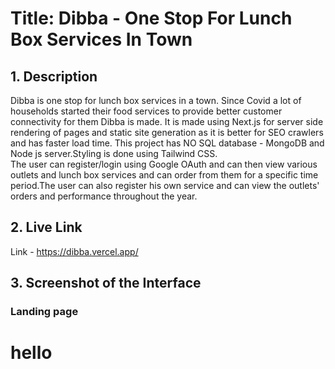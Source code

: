 # Title: Dibba - One Stop For Lunch Box Services In Town

## 1. Description

Dibba is one stop for lunch box services in a town. Since Covid a lot of households started their food services to provide better customer connectivity for them Dibba is made.
It is made using Next.js for server side rendering of pages and static site generation as it is better for SEO crawlers and has faster load time. This project has NO SQL database - MongoDB and Node js server.Styling is done using Tailwind CSS.
<br />
The user can register/login using Google OAuth and can then view various outlets and lunch box services and can order from them for a specific time period.The user can also register his own service and can view the outlets' orders and performance throughout the year.

## 2. Live Link

Link - https://dibba.vercel.app/

## 3. Screenshot of the Interface

### Landing page

<h1>hello
</h1>
